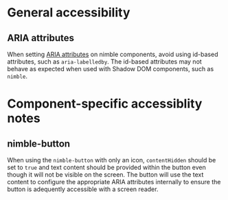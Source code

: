 # General accessibility

## ARIA attributes
When setting [ARIA attributes](https://developer.mozilla.org/en-US/docs/Web/Accessibility/ARIA/Attributes) on nimble components, avoid using id-based attributes, such as `aria-labelledby`. The id-based attributes may not behave as expected when used with Shadow DOM components, such as `nimble`.

# Component-specific accessiblity notes

## nimble-button
When using the `nimble-button` with only an icon, `contentHidden` should be set to `true` and text content should be provided within the button even though it will not be visible on the screen. The button will use the text content to configure the appropriate ARIA attributes internally to ensure the button is adequently accessible with a screen reader.